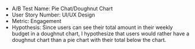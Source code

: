 - A/B Test Name: Pie Chat/Doughnut Chart
- User Story Number: UI/UX Design
- Metric: Engagement
- Hypothesis: Since users can see their total amount in their weekly budget in a doughnut chart, I hypothesize that users would rather have a doughnut chart than a pie chart with their total below the chart.

